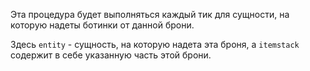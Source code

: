 Эта процедура будет выполняться каждый тик для сущности, на которую надеты ботинки от данной брони.

Здесь `entity` - сущность, на которую надета эта броня, а `itemstack` содержит в себе указанную часть этой брони.